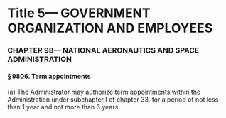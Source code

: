 
# Title 5— GOVERNMENT ORGANIZATION AND EMPLOYEES
### CHAPTER 98— NATIONAL AERONAUTICS AND SPACE ADMINISTRATION
#### § 9806. Term appointments

(a) The Administrator may authorize term appointments within the Administration under subchapter I of chapter 33, for a period of not less than 1 year and not more than 6 years.
